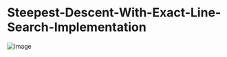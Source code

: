 # Steepest-Descent-With-Exact-Line-Search-Implementation

![image](https://github.com/Aksheit-Saxena/Steepest-Descent-With-Exact-Line-Search-Implementation/assets/58588004/1f008c64-3385-49d5-9788-774fc75cf87e)
